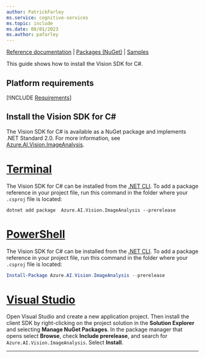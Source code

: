 ```yaml
---
author: PatrickFarley
ms.service: cognitive-services
ms.topic: include
ms.date: 08/01/2023
ms.author: pafarley
---
```


[Reference documentation](/dotnet/api/azure.ai.vision.imageanalysis) | [Packages (NuGet)](https://www.nuget.org/packages/Azure.AI.Vision.ImageAnalysis) | [Samples](https://github.com/Azure-Samples/azure-ai-vision-sdk)

This guide shows how to install the Vision SDK for C#. 

## Platform requirements

[!INCLUDE [Requirements](csharp-requirements.md)]

## Install the Vision SDK for C#

The Vision SDK for C# is available as a NuGet package and implements .NET Standard 2.0. For more information, see <a href="https://www.nuget.org/packages/Azure.AI.Vision.ImageAnalysis" target="_blank">Azure.AI.Vision.ImageAnalysis</a>.


# [Terminal](#tab/dotnetcli)

The Vision SDK for C# can be installed from the [.NET CLI](https://dotnet.microsoft.com/download/dotnet/). To add a package reference in your project file, run this command in the folder where your `.csproj` file is located:

```dotnetcli
dotnet add package  Azure.AI.Vision.ImageAnalysis --prerelease
```

# [PowerShell](#tab/powershell)

The Vision SDK for C# can be installed from the [.NET CLI](https://dotnet.microsoft.com/download/dotnet/). To add a package reference in your project file, run this command in the folder where your `.csproj` file is located:

```powershell
Install-Package Azure.AI.Vision.ImageAnalysis --prerelease
```

# [Visual Studio](#tab/vs)

Open Visual Studio and create a new application project. Then install the client SDK by right-clicking on the project solution in the **Solution Explorer** and selecting **Manage NuGet Packages**. In the package manager that opens select **Browse**, check **Include prerelease**, and search for `Azure.AI.Vision.ImageAnalysis`. Select **Install**.



---
